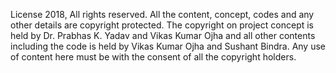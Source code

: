 License 2018, All rights reserved.
All the content, concept, codes and any other details are copyright protected.
The copyright on project concept is held by Dr. Prabhas K. Yadav and Vikas Kumar Ojha and all other contents including the code is held by Vikas Kumar Ojha and Sushant Bindra.
Any use of content here must be with the consent of all the copyright holders.